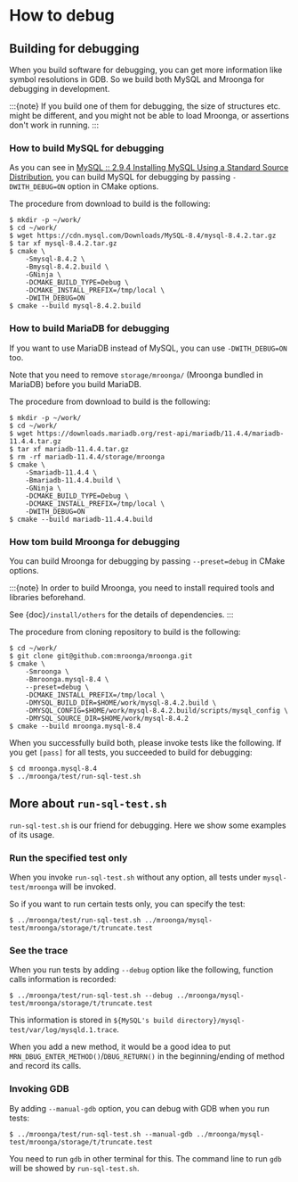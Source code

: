 # How to debug

## Building for debugging

When you build software for debugging, you can get more information like symbol resolutions in GDB. So we build both MySQL and Mroonga for debugging in development.

:::{note}
If you build one of them for debugging, the size of structures etc. might be different, and you might not be able to load Mroonga, or assertions don't work in running.
:::

### How to build MySQL for debugging

As you can see in [MySQL :: 2.9.4 Installing MySQL Using a Standard Source Distribution](https://dev.mysql.com/doc/refman/8.4/en/installing-source-distribution.html), you can build MySQL for debugging by passing `-DWITH_DEBUG=ON` option in CMake options.

The procedure from download to build is the following:

```console
$ mkdir -p ~/work/
$ cd ~/work/
$ wget https://cdn.mysql.com/Downloads/MySQL-8.4/mysql-8.4.2.tar.gz
$ tar xf mysql-8.4.2.tar.gz
$ cmake \
    -Smysql-8.4.2 \
    -Bmysql-8.4.2.build \
    -GNinja \
    -DCMAKE_BUILD_TYPE=Debug \
    -DCMAKE_INSTALL_PREFIX=/tmp/local \
    -DWITH_DEBUG=ON
$ cmake --build mysql-8.4.2.build
```

### How to build MariaDB for debugging

If you want to use MariaDB instead of MySQL, you can use `-DWITH_DEBUG=ON` too.

Note that you need to remove `storage/mroonga/` (Mroonga bundled in
MariaDB) before you build MariaDB.

The procedure from download to build is the following:

```console
$ mkdir -p ~/work/
$ cd ~/work/
$ wget https://downloads.mariadb.org/rest-api/mariadb/11.4.4/mariadb-11.4.4.tar.gz
$ tar xf mariadb-11.4.4.tar.gz
$ rm -rf mariadb-11.4.4/storage/mroonga
$ cmake \
    -Smariadb-11.4.4 \
    -Bmariadb-11.4.4.build \
    -GNinja \
    -DCMAKE_BUILD_TYPE=Debug \
    -DCMAKE_INSTALL_PREFIX=/tmp/local \
    -DWITH_DEBUG=ON
$ cmake --build mariadb-11.4.4.build
```

### How tom build Mroonga for debugging

You can build Mroonga for debugging by passing `--preset=debug` in CMake options.

:::{note}
In order to build Mroonga, you need to install required tools and libraries beforehand.

See {doc}`/install/others` for the details of dependencies.
:::

The procedure from cloning repository to build is the following:

```console
$ cd ~/work/
$ git clone git@github.com:mroonga/mroonga.git
$ cmake \
    -Smroonga \
    -Bmroonga.mysql-8.4 \
    --preset=debug \
    -DCMAKE_INSTALL_PREFIX=/tmp/local \
    -DMYSQL_BUILD_DIR=$HOME/work/mysql-8.4.2.build \
    -DMYSQL_CONFIG=$HOME/work/mysql-8.4.2.build/scripts/mysql_config \
    -DMYSQL_SOURCE_DIR=$HOME/work/mysql-8.4.2
$ cmake --build mroonga.mysql-8.4
```

When you successfully build both, please invoke tests like the following. If you get `[pass]` for all tests, you succeeded to build for debugging:

```console
$ cd mroonga.mysql-8.4
$ ../mroonga/test/run-sql-test.sh
```

## More about `run-sql-test.sh`

`run-sql-test.sh` is our friend for debugging. Here we show some examples of its usage.

### Run the specified test only

When you invoke `run-sql-test.sh` without any option, all tests under `mysql-test/mroonga` will be invoked.

So if you want to run certain tests only, you can specify the test:

```console
$ ../mroonga/test/run-sql-test.sh ../mroonga/mysql-test/mroonga/storage/t/truncate.test
```

### See the trace

When you run tests by adding `--debug` option like the following, function calls information is recorded:

```console
$ ../mroonga/test/run-sql-test.sh --debug ../mroonga/mysql-test/mroonga/storage/t/truncate.test
```

This information is stored in `${MySQL's build directory}/mysql-test/var/log/mysqld.1.trace`.

When you add a new method, it would be a good idea to put `MRN_DBUG_ENTER_METHOD()`/`DBUG_RETURN()` in the beginning/ending of method and record its calls.

### Invoking GDB

By adding `--manual-gdb` option, you can debug with GDB when you run tests:

```console
$ ../mroonga/test/run-sql-test.sh --manual-gdb ../mroonga/mysql-test/mroonga/storage/t/truncate.test
```

You need to run `gdb` in other terminal for this. The command line to run `gdb` will be showed by `run-sql-test.sh`.
